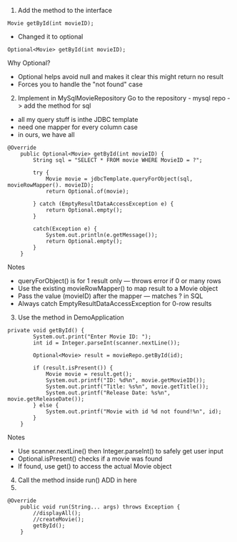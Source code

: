 1. Add the method to the interface 

```
Movie getById(int movieID);
```

- Changed it to optional

```
Optional<Movie> getById(int movieID);
```

Why Optional?
- Optional helps avoid null and makes it clear this might return no result
- Forces you to handle the "not found" case



2. Implement in MySqlMovieRepository
Go to the repository - mysql repo -> add the method for sql
- all my query stuff is inthe JDBC template
- need one mapper for every column case
- in ours, we have all 

```
@Override
    public Optional<Movie> getById(int movieID) {
        String sql = "SELECT * FROM movie WHERE MovieID = ?";

        try {
            Movie movie = jdbcTemplate.queryForObject(sql, movieRowMapper(). movieID);
            return Optional.of(movie);

        } catch (EmptyResultDataAccessException e) {
            return Optional.empty();
        }

        catch(Exception e) {
            System.out.println(e.getMessage());
            return Optional.empty();
        }
    }
```
Notes
- queryForObject() is for 1 result only — throws error if 0 or many rows
- Use the existing movieRowMapper() to map result to a Movie object
- Pass the value (movieID) after the mapper — matches ? in SQL
- Always catch EmptyResultDataAccessException for 0-row results

3. Use the method in DemoApplication
```
private void getById() {
		System.out.print("Enter Movie ID: ");
		int id = Integer.parseInt(scanner.nextLine());

		Optional<Movie> result = movieRepo.getById(id);

		if (result.isPresent()) {
			Movie movie = result.get();
			System.out.printf("ID: %d%n", movie.getMovieID());
			System.out.printf("Title: %s%n", movie.getTitle());
			System.out.printf("Release Date: %s%n", movie.getReleaseDate());
		} else {
			System.out.printf("Movie with id %d not found!%n", id);
		}
	}
```
Notes
- Use scanner.nextLine() then Integer.parseInt() to safely get user input
- Optional.isPresent() checks if a movie was found
- If found, use get() to access the actual Movie object

4. Call the method inside run()
ADD in here 
5. 
```
@Override
	public void run(String... args) throws Exception {
		//displayAll();
		//createMovie();
		getById();
	}

```
